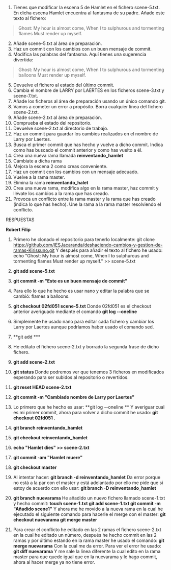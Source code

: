 1. Tienes que modificar la escena 5 de Hamlet en el fichero scene-5.txt. En dicha escena Hamlet encuentra al fantasma de su padre. Añade este texto al fichero:
> Ghost: 
> My hour is almost come,
> When I to sulphurous and tormenting flames
> Must render up myself.
2. Añade scene-5.txt al área de preparación.
3. Haz un commit con los cambios con un buen mensaje de commit.
4. Modifica las palabras del fantasma. Aquí tienes una sugerencia divertida:
> Ghost: 
> My hour is almost come,
> When I to sulphurous and tormenting balloons
> Must render up myself.
5. Devuelve el fichero al estado del último commit.
6. Cambia el nombre de LARRY por LAERTES en los ficheros scene-3.txt y scene-7.txt.
7. Añade los ficheros al área de preparación usando un único comando git.
8. Vamos a cometer un error a propósito. Borra cualquier línea del fichero scene-2.txt.
9. Añade scene-2.txt al área de preparación.
10. Comprueba el estado del repositorio. 
11. Devuelve scene-2.txt al directorio de trabajo.
12. Haz un commit para guardar los cambios realizados en el nombre de Larry por Laertes.
13. Busca el primer commit que has hecho y vuelve a dicho commit. Indica como has buscado el commit anterior y como has vuelto a él.
14. Crea una nueva rama llamada **reinventando_hamlet**
15. Cámbiate a dicha rama
16. Mejora la escena 2 como creas conveniente.
17. Haz un commit con los cambios con un mensaje adecuado.
18. Vuelve a la rama master.
19. Elimina la rama **reinventando_halet**
20. Crea una nueva rama, modifica algo en la rama master, haz commit y llévate los cambios a la rama que has creado.
21. Provoca un conflicto entre la rama master y la rama que has creado (indica lo que has hecho). Une la rama a la rama master resolviendo el conflicto.

RESPUESTAS

**Robert Filip**

1. Primero he clonado el repositorio para tenerlo localmente:
 git clone https://github.com/IESJacaranda/deshaciendo-cambios-y-gestion-de-ramas-Kirissuno.git 
Y después para añadir el texto al fichero he usado:
echo "Ghost: My hour is almost come, When I to sulphurous and tormenting flames Must render up myself." >> scene-5.txt 

2. **git add scene-5.txt**

3. **git commit -m "Este es un buen mensaje de commit"**

4. Para ello lo que he hecho es usar nano y editar la palabra que se cambió: flames a balloons.

5. **git checkout 02fd051 scene-5.txt**
Donde 02fd051 es el checkout anterior averiguado mediante el comando **git log --oneline**

6. Simplemente he usado nano para editar cada fichero y cambiar los Larry por Laertes aunque podríamos haber usado el comando sed.

7. **git add ***

8. He editato el fichero scene-2.txt y borrado la segunda frase de dicho fichero.

9. **git add scene-2.txt**

10. **git status**
Donde podremos ver que tenemos 3 ficheros en modificados esperando para ser subidos al repositorio o revertidos.

11. **git reset HEAD scene-2.txt**

12. **git commit -m "Cambiado nombre de Larry por Laertes"**

13. Lo primero que he hecho es usar:
**git log --oneline **
Y averiguar cual es mi primer commit, ahora para volver a dicho commit he usado:
**git checkout 02fd051 .**

14. **git branch reinventando_hamlet** 

15. **git checkout reinventando_hamlet**

16. **echo "Hamlet dies" >> scene-2.txt**

17. **git commit -am "Hamlet muere"**

18. **git checkout master**

19. Al intentar hacer:
**git branch -d reinventando_hamlet**
Da error porque no está a la par con el master y está adelantado por ello me pide que si estoy de acuerdo con ello usar:
**git branch -D reinventando_hamlet**

20. **git branch nuevarama**
He añadido un nuevo fichero llamado scene-1.txt y hecho commit:
**touch scene-1.txt
git add scene-1.txt
git commit -m "Añadido scene1"**
Y ahora me he movido a la nueva rama en la cual he ejecutado el siguiente comando para hacerle el merge con el master:
**git checkout nuevarama
git merge master**

21. Para crear el conflicto he editado en las 2 ramas el fichero scene-2.txt en la cual he editado un número, después he hecho commit en las 2 ramas y por último estando en la rama master he usado el comando:
**git merge nuevarama**
Con la cual me da error. Para ver el error he usado:
**git diff nuevarama**
Y me sale la línea diferente la cual edito en la rama master para que quede igual que en la nuevarama y le hago commit, ahora al hacer merge ya no tiene error.
